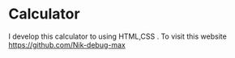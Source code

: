 # Calculator
I develop this calculator to using HTML,CSS . To visit this website https://github.com/Nik-debug-max
